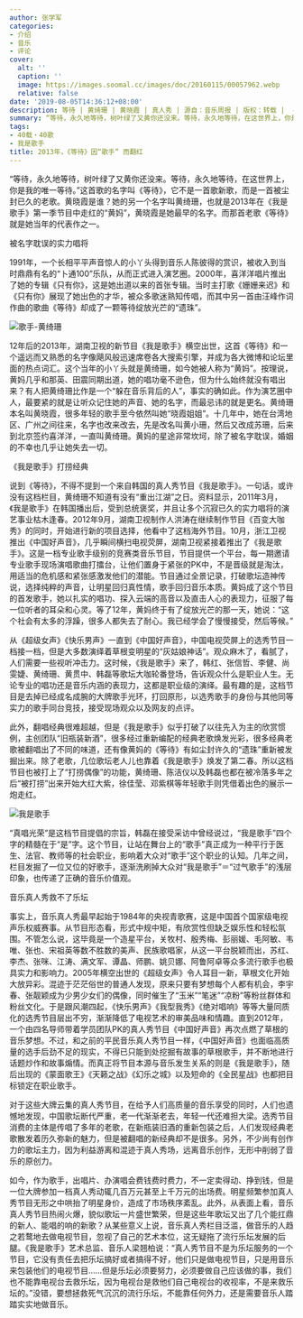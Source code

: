 ```yaml
---
author: 张学军
categories:
- 介绍
- 音乐
- 评论
cover:
  alt: ''
  caption: ''
  image: https://images.soomal.cc/images/doc/20160115/00057962.webp
  relative: false
date: '2019-08-05T14:36:12+08:00'
description: 等待 | 黄绮珊 | 黄晓霞 | 真人秀 | 源自：音乐周报 | 版权：转载 |  平均/总评分：00.00/0
summary: “等待，永久地等待，树叶绿了又黄你还没来。等待，永久地等待，在这世界上，你是我的唯一等待。”这首歌的名字叫《等待》，它不是一首歌新歌，而是一首被尘封已久的老歌。黄晓霞是谁？她的另一个名字叫黄绮珊，也就是2013年在《我是歌手》第一季节目中走红的“黄妈”……
tags:
- 40载・40歌
- 我是歌手
title: 2013年，《等待》因“歌手” 而翻红
---
```


“等待，永久地等待，树叶绿了又黄你还没来。等待，永久地等待，在这世界上，你是我的唯一等待。”这首歌的名字叫《等待》，它不是一首歌新歌，而是一首被尘封已久的老歌。黄晓霞是谁？她的另一个名字叫黄绮珊，也就是2013年在《我是歌手》第一季节目中走红的“黄妈”，黄晓霞是她最早的名字。而那首老歌《等待》就是她当年的代表作之一。

被名字耽误的实力唱将

1991年，一个长相平平声音惊人的小丫头得到音乐人陈彼得的赏识，被收入到当时鼎鼎有名的“卜通100”乐队，从而正式进入演艺圈。2000年，喜洋洋唱片推出了她的专辑《只有你》，这是她出道以来的首张专辑。当时主打歌《姗姗来迟》和《只有你》展现了她出色的才华，被众多歌迷熟知传唱，而其中另一首由汪峰作词作曲的歌曲《等待》却成了一颗等待绽放光芒的“遗珠”。

![歌手-黄绮珊](https://images.soomal.cc/images/doc/20130309/00028304_01.webp)





12年后的2013年，湖南卫视的新节目《我是歌手》横空出世，这首《等待》和一个遥远而又熟悉的名字像飓风般迅速席卷各大搜索引擎，并成为各大微博和论坛里面的热点词汇。这个当年的小丫头就是黄绮珊，如今她被人称为“黄妈”。按理说，黄妈几乎和那英、田震同期出道，她的唱功毫不逊色，但为什么始终就没有唱出来？有人把黄绮珊比作是一个“躲在音乐背后的人”，事实的确如此。作为演艺圈中人，最要紧的就是让听众记住她的声音、她的名字，而最忌讳的就是更名。黄绮珊本名叫黄晓霞，很多年轻的歌手至今依然叫她“晓霞姐姐”。十几年中，她在台湾地区、广州之间往来，名字也改来改去，先是改名叫黄小珊，然后又改成苏珊，后来到北京签约喜洋洋，一直叫黄绮珊。黄妈的星途非常坎坷，除了被名字耽误，婚姻的不幸也几乎让她失去一切。

《我是歌手》打捞经典

说到《等待》，不得不提到一个来自韩国的真人秀节目《我是歌手》。一句话，或许没有这档栏目，黄绮珊不知道有没有“重出江湖”之日。资料显示，2011年3月，《我是歌手》在韩国播出后，受到总统褒奖，并且让多个沉寂已久的实力唱将的演艺事业枯木逢春。2012年9月，湖南卫视制作人洪涛在继续制作节目《百变大咖秀》的同时，开始进行新的项目选择，他看中了这档海外节目。10月，浙江卫视推出《中国好声音》，几乎瞬间横扫电视荧屏，湖南卫视紧接着推出了《我是歌手》。这是一档专业歌手级别的竞赛类音乐节目，节目提供一个平台，每一期邀请专业歌手现场演唱歌曲打擂台，让他们置身于紧张的PK中，不是晋级就是淘汰，用适当的危机感和紧张感激发他们的潜能。节目通过全景记录，打破歌坛造神传说，选择纯粹的声音，让明星回归真性情，歌手回归音乐本质。黄妈成了这个节目的首发歌手，她以扎实的唱功、探入云端的高音以及直击人心的表现力，征服了每一位听者的耳朵和心灵。等了12年，黄妈终于有了绽放光芒的那一天，她说：“这个社会有太多的浮躁，很多人都失去了耐心。我已经学会了慢慢接受，然后等候。”

从《超级女声》《快乐男声》一直到《中国好声音》，中国电视荧屏上的选秀节目一档接一档，但是大多数演绎着草根变明星的“灰姑娘神话”。观众麻木了，看腻了，人们需要一些视听冲击力。这时候，《我是歌手》来了，韩红、张信哲、李健、尚雯婕、黄绮珊、黄贯中、韩磊等歌坛大咖轮番登场，告诉观众什么是职业人生。无论专业的唱功还是音乐内涵的表现力，这都是职业级的演绎。最有趣的是，这档节目是去掉已经成名成腕的大牌歌手光环，打回原形，以选秀歌手的身份与其他同等实力的歌手同台竞技，接受现场观众以及网友的点评。

此外，翻唱经典很难超越，但是《我是歌手》似乎打破了以往先入为主的欣赏惯例，主创团队“旧瓶装新酒”，很多经过重新编配的经典老歌焕发光彩，很多经典老歌被翻唱出了不同的味道，还有像黄妈的《等待》有如尘封许久的“遗珠”重新被发掘出来。除了老歌，几位歌坛老人儿也靠着《我是歌手》焕发了第二春。所以这档节目也被打上了“打捞偶像”的功能，黄绮珊、陈洁仪以及韩磊也都在被冷落多年之后“被打捞”出来开始大红大紫，徐佳莹、邓紫棋等年轻歌手则凭借着出色的展示一炮走红。

![我是歌手](https://images.soomal.cc/images/doc/20130309/00028305.webp)





“真唱光荣”是这档节目提倡的宗旨，韩磊在接受采访中曾经说过，“我是歌手”四个字的精髓在于“是”字。这个节目，让站在舞台上的“歌手”真正成为一种平行于医生、法官、教师等的社会职业，影响着大众对“歌手”这个职业的认知。几年之间，栏目发掘了一位又位的好歌手，逐渐洗刷掉大众对“我是歌手”＝“过气歌手”的浅层印象，也传递了正确的音乐价值观。

音乐真人秀救不了乐坛

事实上，音乐真人秀最早起始于1984年的央视青歌赛，这是中国首个国家级电视声乐权威赛事。从节目形态看，形式中规中矩，有欣赏性但缺乏娱乐性和轻松氛围。不管怎么说，这毕竟是一个造星平台，关牧村、殷秀梅、彭丽媛、毛阿敏、韦唯、张也、宋祖英等数不胜数的美声、民族歌唱家，从这一平台脱颖而出，苏红、李杰、张咪、江涛、满文军、谭晶、师鹏、姚贝娜、阿鲁阿卓等众多流行歌手也极具实力和影响力。2005年横空出世的《超级女声》令人耳目一新，草根文化开始大放异彩。混迹于茫茫俗世的普通人发现，原来只要有梦想每个人都有机会，李宇春、张靓颖成为少男少女们的偶像，同时催生了“玉米”“笔迷”“凉粉”等粉丝群体和粉丝文化。于是跟风潮四起，《快乐男声》《我型我秀》《绝对唱响》等等大量同质化的选秀节目层出不穷，渐渐降低了电视艺术的审美品味和情趣。直到2012年，一个由四名导师带着学员团队PK的真人秀节目《中国好声音》再次点燃了草根的音乐梦想。不过，和之前的平民音乐真人秀节目一样，《中国好声音》也面临高质量的选手后劲不足的现实，不得已只能到处挖掘有故事的草根歌手，并不断地进行话题炒作和故事煽情。而真正将节目本源与音乐发生关系的则是《我是歌手》，随后出现的《蒙面歌王》《天籁之战》《幻乐之城》以及短命的《全民星战》也都把目标锁定在职业歌手。

对于这些大牌云集的真人秀节目，在给予人们高质量的音乐享受的同时，人们也遗憾地发现，中国歌坛断代严重，老一代渐渐老去，年轻一代还难担大梁。选秀节目消费的主体是传唱了多年的老歌，在新瓶装旧酒的重新包装之后，人们发现经典老歌散发着历久弥新的魅力，但是被翻唱的新经典却不是很多。另外，不少尚有创作力的歌坛主力，因为利益游离和混迹于真人秀场，远离音乐创作，无形中削弱了音乐的原创力。

如今，作为歌手，出唱片、办演唱会费钱费时费力，不一定卖得动、挣到钱，但是一位大牌参加一档真人秀动辄几百万元甚至上千万元的出场费。明星频繁参加真人秀节目无形之中哄抬了明星身价，造成了市场秩序紊乱。此外，从表面上看，音乐真人秀节目热闹火爆，貌似歌坛一片盛世繁荣，但是这些年歌坛又出了几个能扛鼎的新人、能唱的响的新歌？从某些意义上说，音乐真人秀栏目泛滥，做音乐的人趋之若鹜地去做电视节目，忽视了自己的艺术本位，这无疑拖了流行乐坛发展的后腿。《我是歌手》艺术总监、音乐人梁翘柏说：“真人秀节目不是为乐坛服务的一个节目，它没有责任去把乐坛搞好或者搞得不好，他们只是做电视节目，只是用音乐来包装他们的电视节目……但是乐坛必须要努力，必须要做自己应该做的事，我们也不能靠电视台去救乐坛，因为电视台是救他们自己电视台的收视率，不是来救乐坛的。”没错，要想拯救死气沉沉的流行乐坛，不能靠任何外力，还是需要音乐人踏踏实实地做音乐。